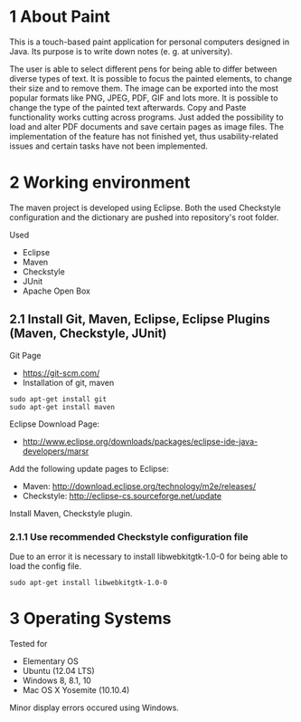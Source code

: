 # 1 About Paint

This is a touch-based paint application for personal computers designed in Java. 
Its purpose is to write down notes (e. g. at university). 

The user is able to select different pens for being able to differ between diverse types of text. It is possible to focus the painted elements, to change their size and to remove them. The image can be exported into the most popular formats like PNG, JPEG, PDF, GIF and lots more. It is possible to change the type of the painted text afterwards. Copy and Paste functionality works cutting across programs.
Just added the possibility to load and alter PDF documents and save certain pages as image files. The implementation of the feature has not finished yet, thus usability-related issues and certain tasks have not been implemented.


# 2 Working environment


The maven project is developed using Eclipse. Both the used Checkstyle configuration and the dictionary are  pushed into repository's root folder.

Used 
- Eclipse
- Maven
- Checkstyle
- JUnit
- Apache Open Box 


## 2.1 Install Git, Maven, Eclipse, Eclipse Plugins (Maven, Checkstyle, JUnit)
Git Page
- https://git-scm.com/
- Installation of git, maven
```
sudo apt-get install git
sudo apt-get install maven
```
Eclipse Download Page:
- http://www.eclipse.org/downloads/packages/eclipse-ide-java-developers/marsr

Add the following update pages to Eclipse:
- Maven:      http://download.eclipse.org/technology/m2e/releases/
- Checkstyle: http://eclipse-cs.sourceforge.net/update

Install Maven, Checkstyle plugin.


### 2.1.1 Use recommended Checkstyle configuration file
Due to an error it is necessary to install libwebkitgtk-1.0-0 for being able to load the config file.

```
sudo apt-get install libwebkitgtk-1.0-0
```


# 3 Operating Systems

Tested for
* Elementary OS 
* Ubuntu (12.04 LTS)
* Windows 8, 8.1, 10
* Mac OS X Yosemite (10.10.4)

Minor display errors occured using Windows.
